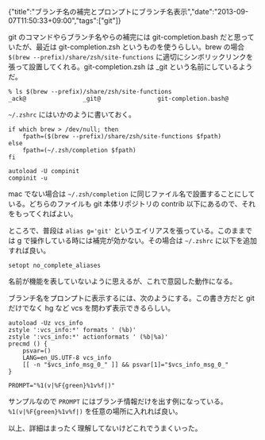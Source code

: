 {"title":"ブランチ名の補完とプロンプトにブランチ名表示","date":"2013-09-07T11:50:33+09:00","tags":["git"]}

git のコマンドやらブランチ名やらの補完には git-completion.bash だと思っていたが、最近は git-completion.zsh というものを使うらしい。brew の場合 `$(brew --prefix)/share/zsh/site-functions` に適切にシンボリックリンクを張って設置してくれる。git-completion.zsh は _git という名前にしているようだ。

    % ls $(brew --prefix)/share/zsh/site-functions
    _ack@                _git@                git-completion.bash@

`~/.zshrc` にはいかのように書いておく。

    if which brew > /dev/null; then
        fpath=($(brew --prefix)/share/zsh/site-functions $fpath)
    else
        fpath=(~/.zsh/completion $fpath)
    fi
    
    autoload -U compinit
    compinit -u

mac でない場合は `~/.zsh/completion` に同じファイル名で設置することにしている。どちらのファイルも git 本体リポジトリの contrib 以下にあるので、それをもってくればよい。

ところで、普段は `alias g='git'` というエイリアスを張っている。このままでは g で操作している時には補完が効かない。その場合は `~/.zshrc` に以下を追加すれば良い。

    setopt no_complete_aliases

名前が機能を表していないように思えるが、これで意図した動作になる。

ブランチ名をプロンプトに表示するには、次のようにする。この書き方だと git だけでなく hg など vcs を問わず表示できるらしい。

    autoload -Uz vcs_info
    zstyle ':vcs_info:*' formats ' (%b)'
    zstyle ':vcs_info:*' actionformats ' (%b|%a)'
    precmd () {
        psvar=()
        LANG=en_US.UTF-8 vcs_info
        [[ -n "$vcs_info_msg_0_" ]] && psvar[1]="$vcs_info_msg_0_"
    }
    
    PROMPT="%1(v|%F{green}%1v%f|)"

サンプルなので `PROMPT` にはブランチ情報だけを出す例になっている。`%1(v|%F{green}%1v%f|)` を任意の場所に入れれば良い。

以上、詳細はまったく理解してないけどこれでうまくいった。
